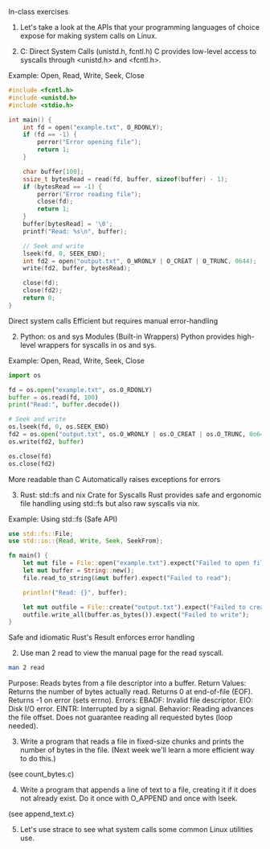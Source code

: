 In-class exercises

1. Let's take a look at the APIs that your programming languages of choice expose for making system calls on Linux.

1. C: Direct System Calls (unistd.h, fcntl.h)
C provides low-level access to syscalls through <unistd.h> and <fcntl.h>.

Example: Open, Read, Write, Seek, Close
```c
#include <fcntl.h>
#include <unistd.h>
#include <stdio.h>

int main() {
    int fd = open("example.txt", O_RDONLY);
    if (fd == -1) {
        perror("Error opening file");
        return 1;
    }

    char buffer[100];
    ssize_t bytesRead = read(fd, buffer, sizeof(buffer) - 1);
    if (bytesRead == -1) {
        perror("Error reading file");
        close(fd);
        return 1;
    }
    buffer[bytesRead] = '\0';
    printf("Read: %s\n", buffer);

    // Seek and write
    lseek(fd, 0, SEEK_END);
    int fd2 = open("output.txt", O_WRONLY | O_CREAT | O_TRUNC, 0644);
    write(fd2, buffer, bytesRead);

    close(fd);
    close(fd2);
    return 0;
}
```
Direct system calls
Efficient but requires manual error-handling

2. Python: os and sys Modules (Built-in Wrappers)
Python provides high-level wrappers for syscalls in os and sys.  

Example: Open, Read, Write, Seek, Close
```python
import os

fd = os.open("example.txt", os.O_RDONLY)
buffer = os.read(fd, 100)
print("Read:", buffer.decode())

# Seek and write
os.lseek(fd, 0, os.SEEK_END)
fd2 = os.open("output.txt", os.O_WRONLY | os.O_CREAT | os.O_TRUNC, 0o644)
os.write(fd2, buffer)

os.close(fd)
os.close(fd2)
```
More readable than C
Automatically raises exceptions for errors

3. Rust: std::fs and nix Crate for Syscalls
Rust provides safe and ergonomic file handling using std::fs but also raw syscalls via nix.  

Example: Using std::fs (Safe API)
```rust
use std::fs::File;
use std::io::{Read, Write, Seek, SeekFrom};

fn main() {
    let mut file = File::open("example.txt").expect("Failed to open file");
    let mut buffer = String::new();
    file.read_to_string(&mut buffer).expect("Failed to read");

    println!("Read: {}", buffer);

    let mut outfile = File::create("output.txt").expect("Failed to create file");
    outfile.write_all(buffer.as_bytes()).expect("Failed to write");
}

```
Safe and idiomatic
Rust's Result enforces error handling

2. Use man 2 read to view the manual page for the read syscall.

```bash
man 2 read
```
Purpose: Reads bytes from a file descriptor into a buffer.
Return Values:
Returns the number of bytes actually read.
Returns 0 at end-of-file (EOF).
Returns -1 on error (sets errno).
Errors:
EBADF: Invalid file descriptor.
EIO: Disk I/O error.
EINTR: Interrupted by a signal.
Behavior:
Reading advances the file offset.
Does not guarantee reading all requested bytes (loop needed).

3. Write a program that reads a file in fixed-size chunks and prints the number of bytes in the file. (Next week we'll learn a more efficient way to do this.)

(see count_bytes.c)

4. Write a program that appends a line of text to a file, creating it if it does not already exist. Do it once with O_APPEND and once with lseek.

(see append_text.c)

5. Let's use strace to see what system calls some common Linux utilities use.
